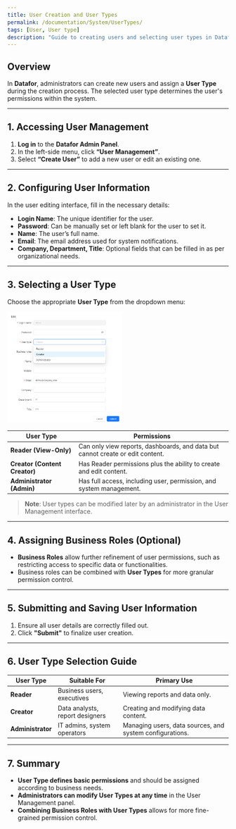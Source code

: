 ```yaml
---
title: User Creation and User Types
permalink: /documentation/System/UserTypes/
tags: [User, User type]
description: "Guide to creating users and selecting user types in Datafor"
---
```


## **Overview**

In **Datafor**, administrators can create new users and assign a **User Type** during the creation process. The selected user type determines the user's permissions within the system.

---

## **1. Accessing User Management**

1. **Log in** to the **Datafor Admin Panel**.
2. In the left-side menu, click **“User Management”**.
3. Select **“Create User”** to add a new user or edit an existing one.

---

## **2. Configuring User Information**

In the user editing interface, fill in the necessary details:

- **Login Name**: The unique identifier for the user.
- **Password**: Can be manually set or left blank for the user to set it.
- **Name**: The user’s full name.
- **Email**: The email address used for system notifications.
- **Company, Department, Title**: Optional fields that can be filled in as per organizational needs.

---

## **3. Selecting a User Type**

Choose the appropriate **User Type** from the dropdown menu:

<div align="left"><img src="./images/1739684079395(1).jpg"  width="52%" /></div>

| **User Type**             | **Permissions**                                      |
|--------------------------|----------------------------------------------------|
| **Reader (View-Only)** | Can only view reports, dashboards, and data but cannot create or edit content. |
| **Creator (Content Creator)** | Has Reader permissions plus the ability to create and edit content. |
| **Administrator (Admin)** | Has full access, including user, permission, and system management. |

> **Note**: User types can be modified later by an administrator in the User Management interface.

---

## **4. Assigning Business Roles (Optional)**

- **Business Roles** allow further refinement of user permissions, such as restricting access to specific data or functionalities.
- Business roles can be combined with **User Types** for more granular permission control.

---

## **5. Submitting and Saving User Information**

1. Ensure all user details are correctly filled out.
2. Click **"Submit"** to finalize user creation.

---

## **6. User Type Selection Guide**

| **User Type**             | **Suitable For**          | **Primary Use**                |
|--------------------------|-------------------------|------------------------------|
| **Reader**          | Business users, executives | Viewing reports and data only. |
| **Creator**         | Data analysts, report designers | Creating and modifying data content. |
| **Administrator**   | IT admins, system operators | Managing users, data sources, and system configurations. |

---

## **7. Summary**

- **User Type defines basic permissions** and should be assigned according to business needs.
- **Administrators can modify User Types at any time** in the User Management panel.
- **Combining Business Roles with User Types** allows for more fine-grained permission control.
